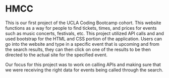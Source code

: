 # HMCC

This is our first project of the UCLA Coding Bootcamp cohort. This website functions as a way for people to find tickets, times, and prices for events such as music concerts, festivals, etc. This project utilized API calls and and used bootstrap for the HTML and CSS portion of the application. Users can go into the website and type in a specific event that is upcoming and from the search results, they can then click on one of the results to be then directed to the actual site for the specified event. 

Our focus for this project was to work on calling APIs and making sure that we were receiving the right data for events being called through the search. 